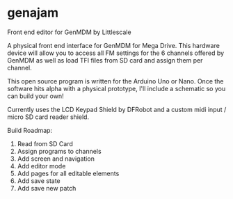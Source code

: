 # genajam
Front end editor for GenMDM by Littlescale

A physical front end interface for GenMDM for Mega Drive. This hardware device will allow you to access all FM settings for the 6 channels offered by GenMDM as well as load TFI files from SD card and assign them per channel.

This open source program is written for the Arduino Uno or Nano. Once the software hits alpha with a physical prototype, I'll include a schematic so you can build your own!

Currently uses the LCD Keypad Shield by DFRobot and a custom midi input / micro SD card reader shield.

Build Roadmap:
1. Read from SD Card
2. Assign programs to channels
3. Add screen and navigation
4. Add editor mode
5. Add pages for all editable elements
6. Add save state
7. Add save new patch

